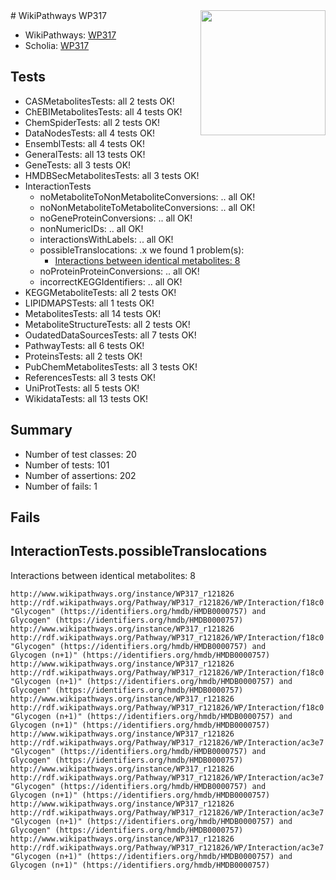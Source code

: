 <img style="float: right; width: 200px" src="https://upload.wikimedia.org/wikipedia/commons/thumb/8/83/Wplogo_with_text_500.png/640px-Wplogo_with_text_500.png" />
# WikiPathways WP317

* WikiPathways: [WP317](https://new.wikipathways.org/pathways/WP317)
* Scholia: [WP317](https://scholia.toolforge.org/wikipathways/WP317)
## Tests
* CASMetabolitesTests: all 2 tests OK!
* ChEBIMetabolitesTests: all 4 tests OK!
* ChemSpiderTests: all 2 tests OK!
* DataNodesTests: all 4 tests OK!
* EnsemblTests: all 4 tests OK!
* GeneralTests: all 13 tests OK!
* GeneTests: all 3 tests OK!
* HMDBSecMetabolitesTests: all 3 tests OK!
* InteractionTests
    * noMetaboliteToNonMetaboliteConversions: .. all OK!
    * noNonMetaboliteToMetaboliteConversions: .. all OK!
    * noGeneProteinConversions: .. all OK!
    * nonNumericIDs: .. all OK!
    * interactionsWithLabels: .. all OK!
    * possibleTranslocations: .x we found 1 problem(s):
        * [Interactions between identical metabolites: 8](#d59038cb)
    * noProteinProteinConversions: .. all OK!
    * incorrectKEGGIdentifiers: .. all OK!
* KEGGMetaboliteTests: all 2 tests OK!
* LIPIDMAPSTests: all 1 tests OK!
* MetabolitesTests: all 14 tests OK!
* MetaboliteStructureTests: all 2 tests OK!
* OudatedDataSourcesTests: all 7 tests OK!
* PathwayTests: all 6 tests OK!
* ProteinsTests: all 2 tests OK!
* PubChemMetabolitesTests: all 3 tests OK!
* ReferencesTests: all 3 tests OK!
* UniProtTests: all 5 tests OK!
* WikidataTests: all 13 tests OK!


## Summary

* Number of test classes: 20
* Number of tests: 101
* Number of assertions: 202
* Number of fails: 1

## Fails

<a name="d59038cb" />

## InteractionTests.possibleTranslocations

Interactions between identical metabolites: 8
```
http://www.wikipathways.org/instance/WP317_r121826 http://rdf.wikipathways.org/Pathway/WP317_r121826/WP/Interaction/f18c0 "Glycogen" (https://identifiers.org/hmdb/HMDB0000757) and 
Glycogen" (https://identifiers.org/hmdb/HMDB0000757)
http://www.wikipathways.org/instance/WP317_r121826 http://rdf.wikipathways.org/Pathway/WP317_r121826/WP/Interaction/f18c0 "Glycogen" (https://identifiers.org/hmdb/HMDB0000757) and 
Glycogen (n+1)" (https://identifiers.org/hmdb/HMDB0000757)
http://www.wikipathways.org/instance/WP317_r121826 http://rdf.wikipathways.org/Pathway/WP317_r121826/WP/Interaction/f18c0 "Glycogen (n+1)" (https://identifiers.org/hmdb/HMDB0000757) and 
Glycogen" (https://identifiers.org/hmdb/HMDB0000757)
http://www.wikipathways.org/instance/WP317_r121826 http://rdf.wikipathways.org/Pathway/WP317_r121826/WP/Interaction/f18c0 "Glycogen (n+1)" (https://identifiers.org/hmdb/HMDB0000757) and 
Glycogen (n+1)" (https://identifiers.org/hmdb/HMDB0000757)
http://www.wikipathways.org/instance/WP317_r121826 http://rdf.wikipathways.org/Pathway/WP317_r121826/WP/Interaction/ac3e7 "Glycogen" (https://identifiers.org/hmdb/HMDB0000757) and 
Glycogen" (https://identifiers.org/hmdb/HMDB0000757)
http://www.wikipathways.org/instance/WP317_r121826 http://rdf.wikipathways.org/Pathway/WP317_r121826/WP/Interaction/ac3e7 "Glycogen" (https://identifiers.org/hmdb/HMDB0000757) and 
Glycogen (n+1)" (https://identifiers.org/hmdb/HMDB0000757)
http://www.wikipathways.org/instance/WP317_r121826 http://rdf.wikipathways.org/Pathway/WP317_r121826/WP/Interaction/ac3e7 "Glycogen (n+1)" (https://identifiers.org/hmdb/HMDB0000757) and 
Glycogen" (https://identifiers.org/hmdb/HMDB0000757)
http://www.wikipathways.org/instance/WP317_r121826 http://rdf.wikipathways.org/Pathway/WP317_r121826/WP/Interaction/ac3e7 "Glycogen (n+1)" (https://identifiers.org/hmdb/HMDB0000757) and 
Glycogen (n+1)" (https://identifiers.org/hmdb/HMDB0000757)
```

